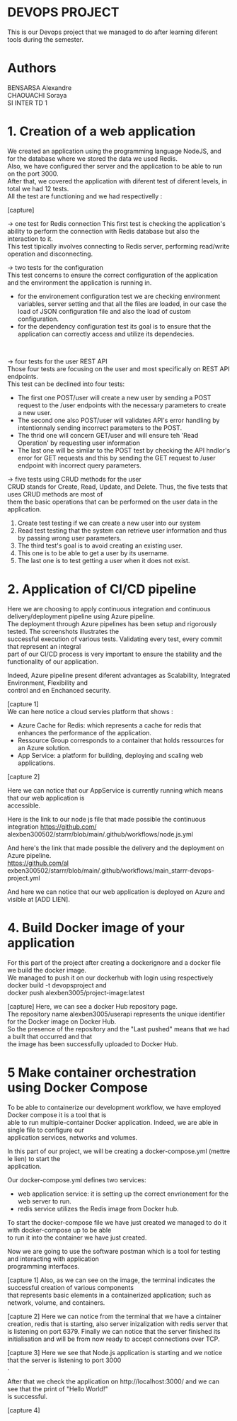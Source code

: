 # DEVOPS PROJECT

This is our Devops project that we managed to do after learning diferent tools during the semester. 

# Authors 
 BENSARSA Alexandre <br>
CHAOUACHI Soraya <br>
SI INTER TD 1 <br>

# 1. Creation of a web application 

We created an application using the programming language NodeJS, and for the database where we stored the data we used Redis. <br>
Also, we have configured ther server and the application to be able to run on the port 3000.  <br>
After that, we covered the application with diferent test of diferent levels, in total we had 12 tests. <br>
All the test are functioning and we had respectivelly : <br>

[capture]

-> one test for Redis connection 
This first test is checking the application's ability to perform the connection with Redis database but also
the interaction to it. <br>
This test tipically involves connecting to Redis server, performing read/write operation and disconnecting. 
<br>

-> two tests for the configuration <br>
This test concerns to ensure the correct configuration of the application and the environment the application is running in. <br>   
- for the environement configuration test we are checking environment variables, server setting and that all the files are loaded, in our case the load of JSON configuration file and also the load of custom configuration.  <br>  
- for the dependency configuration test its goal is to ensure that the application can correctly access and utilize its dependecies.  
<br>

-> four tests for the user REST API <br>
Those four tests are focusing on the user and most specifically on REST API endpoints. <br> 
This test can be declined into four  tests: <br> 
- The first one POST/user will create a new user by sending a POST request to the /user endpoints with the necessary parameters to create a new user. <br>
- The second one also POST/user will validates API's error handling by intentionnaly sending incorrect parameters to the POST. <br>
- The thrid one will concern GET/user and will ensure teh 'Read Operation' by requesting user information<br> 
- The last one will be similar to the POST test by checking the API hndlor's error for GET requests and this by sending  the GET request to /user endpoint with incorrect query parameters. <br>


-> five tests using CRUD methods for the user <br>
 CRUD stands for Create, Read, Update, and Delete. Thus, the five tests that uses CRUD methods are most of<br>
 them the basic operations that can be performed on the user data in the application. <br>

1. Create test testing if we can create a new user into our system <br>
2. Read test testing that the system can retrieve user information and thus by passing wrong user parameters. <br> 
3. The third test's goal is to avoid creating an existing user. <br>
4. This one is to be able to get a user by its username. <br> 
5. The last one is to test getting a user when it does not exist. <br>



# 2. Application of CI/CD pipeline 

Here we are choosing to apply continuous integration and continuous delivery/deployment pipeline using Azure pipeline. <br>
The deployment through Azure pipelines has been setup and rigorously tested. The screenshots illustrates the <br> successful execution of various tests. Validating every test, every commit that represent an integral <br>part of our CI/CD process is very important to ensure the stability and the functionality of our application. <br> 

Indeed, Azure pipeline present diferent advantages as Scalability, Integrated Environment, Flexibility and <br>
control and en Enchanced security.<br>

[capture 1] <br>
We can here notice a cloud servies platform that shows : <br>
- Azure Cache for Redis: which represents a cache for redis that enhances the performance of the application.<br>
- Ressource Group corresponds to a container that holds ressources for an Azure solution. <br>
- App Service: a platform for building, deploying and scaling web applications. <br> 

[capture 2]

Here we can notice that our AppService is currently running which means that our web application is <br>
accessible. <br> 

Here is the link to our node js file that made possible the continuous integration https://github.com/<br> alexben300502/starrr/blob/main/.github/workflows/node.js.yml <br>

And here's the link that made possible the delivery and the deployment on Azure pipeline. <br>
https://github.com/al exben300502/starrr/blob/main/.github/workflows/main_starrr-devops-project.yml <br>

And here we can notice that our web application is deployed on Azure and visible at [ADD LIEN]. 


# 4. Build Docker image of your application

For this part of the project after creating a dockerignore and a docker file we build the docker image. <br>
We managed to push it on our dockerhub with login using respectively docker build -t devopsproject and <br>
docker push alexben3005/project-image:latest

[capture]
Here, we can see a docker Hub repository page.<br>
The repository name alexben3005/userapi represents the unique identifier for the Docker image on Docker Hub.<br>
So the presence of the repository and the "Last pushed" means that we had a built that occurred and that <br>
the image has been successfully uploaded to Docker Hub. <br>


# 5  Make container orchestration using Docker Compose 

To be able to containerize our development workflow, we have employed Docker compose it is a tool that is<br>
able to run multiple-container Docker application. Indeed, we are able in single file to configure our <br>
application services, networks and volumes. <br>


In this part of our project, we will be creating a  docker-compose.yml (mettre le lien) to start the <br>
application. <br> 

Our docker-compose.yml defines two services: <br>
- web application service: it is setting up the correct envrionement for the web server to run. <br>
- redis service utilizes the Redis image from Docker hub. <br>

To start the docker-compose file we have just created we managed to do it with docker-compose up to be able
<br>
 to run it into the container we have just created. <br>

Now we are going to use the software postman which is a tool for testing  and interacting with application<br>
programming interfaces. <br> 

[capture 1]
Also, as we can see on the image, the terminal indicates the successful creation of various components <br>
that represents basic elements in a containerized application; such as network, volume, and containers.

[capture 2]
Here we can notice from the terminal that we have a cintainer creation, redis that is starting, also server inizalization with redis server that is listening on port 6379. Finally we can notice that the server finished its initialisation and will be from now ready to accept connections over TCP.

[capture 3]
Here we see that Node.js application is starting and we notice that the server is listening to port 3000<br>.


After that we check the application on http://localhost:3000/ and we can see that the print of "Hello World!"
<br> is successful. 

[capture 4]


